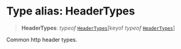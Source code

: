 # Type alias: HeaderTypes

> **HeaderTypes**: *typeof* [`HeaderTypes`](../variables/HeaderTypes.md)\[keyof *typeof* [`HeaderTypes`](../variables/HeaderTypes.md)\]

Common http header types.
